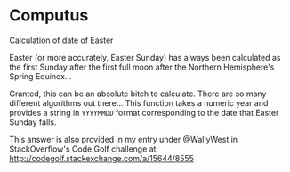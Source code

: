 # Computus
Calculation of date of Easter

Easter (or more accurately, Easter Sunday) has always been calculated as the first Sunday after the first full moon after the Northern Hemisphere's Spring Equinox...

Granted, this can be an absolute bitch to calculate. There are so many different algorithms out there... This function takes a numeric year and provides a string in `YYYYMMDD` format corresponding to the date that Easter Sunday falls.

This answer is also provided in my entry under @WallyWest in StackOverflow's Code Golf challenge at http://codegolf.stackexchange.com/a/15644/8555

